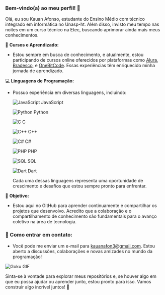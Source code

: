 ### Bem-vindo(a) ao meu perfil! 🌠

Olá, eu sou Kauan Afonso, estudante do Ensino Médio com técnico integrado em informática no Unasp-ht. Além disso, invisto meu tempo nas noites em um curso técnico na Etec, buscando aprimorar ainda mais meus conhecimentos.

📘 **Cursos e Aprendizado:**
- Estou sempre em busca de conhecimento, e atualmente, estou participando de cursos online oferecidos por plataformas como [Alura](https://www.alura.com.br), [Bradesco](https://www.ev.org.br/areas-de-interesse), e [OneBitCode](https://onebitcode.com/). Essas experiências têm enriquecido minha jornada de aprendizado.

💻 **Linguagens de Programação:**
- Possuo experiência em diversas linguagens, incluindo:

   ![JavaScript](https://img.icons8.com/color/48/000000/javascript.png) JavaScript
  
  ![Python](https://img.icons8.com/color/48/000000/python.png) Python
  
  ![C](https://img.icons8.com/color/48/000000/c-programming.png) C
  
  ![C++](https://img.icons8.com/color/48/000000/c-plus-plus-logo.png) C++
  
  ![C#](https://img.icons8.com/color/48/000000/c-sharp-logo.png) C#
  
  ![PHP](https://img.icons8.com/color/48/000000/php.png) PHP
  
  ![SQL](https://img.icons8.com/ios/50/000000/sql.png) SQL
  
  ![Dart](https://img.icons8.com/color/48/000000/dart.png) Dart

  Cada uma dessas linguagens representa uma oportunidade de crescimento e desafios que estou sempre pronto para enfrentar.

🚀 **Objetivo:**
- Estou aqui no GitHub para aprender continuamente e compartilhar os projetos que desenvolvo. Acredito que a colaboração e o compartilhamento de conhecimento são fundamentais para o avanço coletivo na área de tecnologia.

### 📧 Como entrar em contato:
- Você pode me enviar um e-mail para kauanafon3@gmail.com. Estou aberto a discussões, colaborações e novas amizades no mundo da programação!

![Goku GIF](https://media.tenor.com/JcuSfsgy_IoAAAAC/goku-dragon-ball.gif)

Sinta-se à vontade para explorar meus repositórios e, se houver algo em que eu possa ajudar ou aprender junto, estou pronto para isso. Vamos construir algo incrível juntos! 🚀
